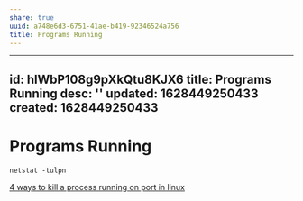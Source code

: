 ```yaml
---
share: true
uuid: a748e6d3-6751-41ae-b419-92346524a756
title: Programs Running
---
```

---
id: hlWbP108g9pXkQtu8KJX6
title: Programs Running
desc: ''
updated: 1628449250433
created: 1628449250433
---
# Programs Running
`netstat -tulpn`

[4 ways to kill a process running on port in linux](https://codippa.com/how-to-kill-a-process-listening-on-a-port-in-linux/)